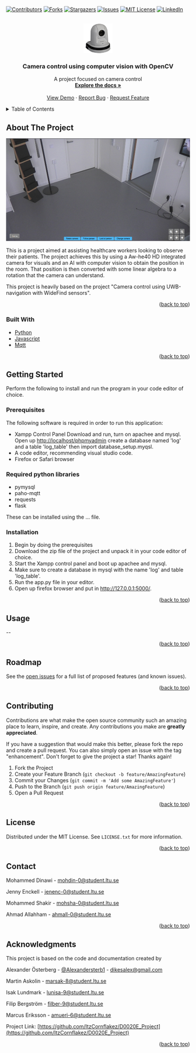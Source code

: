 # <div id="top"></div>

<!--
*** Thanks for checking out the Best-README-Template. If you have a suggestion
*** that would make this better, please fork the repo and create a pull request
*** or simply open an issue with the tag "enhancement".
*** Don't forget to give the project a star!
*** Thanks again! Now go create something AMAZING! :D
-->



<!-- PROJECT SHIELDS -->
<!--
*** I'm using markdown "reference style" links for readability.
*** Reference links are enclosed in brackets [ ] instead of parentheses ( ).
*** See the bottom of this document for the declaration of the reference variables
*** for contributors-url, forks-url, etc. This is an optional, concise syntax you may use.
*** https://www.markdownguide.org/basic-syntax/#reference-style-links
-->
[![Contributors][contributors-shield]][contributors-url]
[![Forks][forks-shield]][forks-url]
[![Stargazers][stars-shield]][stars-url]
[![Issues][issues-shield]][issues-url]
[![MIT License][license-shield]][license-url]
[![LinkedIn][linkedin-shield]][linkedin-url]



<!-- PROJECT LOGO -->
<br />
<div align="center">
  <a href="https://github.com/ItzCornflakez/D0020E_Project">
    <img src="images/logo.jpg" alt="Logo" width="80" height="80">
  </a>

<h3 align="center">Camera control using computer vision with OpenCV</h3>

  <p align="center">
     A project focused on camera control
    <br />
    <a href="https://github.com/ItzCornflakez/D0020E_Project"><strong>Explore the docs »</strong></a>
    <br />
    <br />
    <a href="https://github.com/ItzCornflakez/D0020E_Project">View Demo</a>
    ·
    <a href="https://github.com/ItzCornflakez/D0020E_Project/issues">Report Bug</a>
    ·
    <a href="https://github.com/ItzCornflakez/D0020E_Project/issues">Request Feature</a>
  </p>
</div>



<!-- TABLE OF CONTENTS -->
<details>
  <summary>Table of Contents</summary>
  <ol>
    <li>
      <a href="#about-the-project">About The Project</a>
      <ul>
        <li><a href="#built-with">Built With</a></li>
      </ul>
    </li>
    <li>
      <a href="#getting-started">Getting Started</a>
      <ul>
        <li><a href="#prerequisites">Prerequisites</a></li>
        <li><a href="#installation">Installation</a></li>
      </ul>
    </li>
    <li><a href="#usage">Usage</a></li>
    <li><a href="#roadmap">Roadmap</a></li>
    <li><a href="#contributing">Contributing</a></li>
    <li><a href="#license">License</a></li>
    <li><a href="#contact">Contact</a></li>
    <li><a href="#acknowledgments">Acknowledgments</a></li>
  </ol>
</details>



<!-- ABOUT THE PROJECT -->

## About The Project

<img src="images/screenshot.png" alt="screenshot" width="640" height="280">

This is a project aimed at assisting healthcare workers looking to observe their patients. The project achieves this by
using a Aw-he40 HD integrated camera for visuals and an AI with computer vision to obtain the position in the room. That
position is then converted with some linear algebra to a rotation that the camera can understand.

This project is heavily based on the project "Camera control using UWB-navigation with WideFind sensors".

<p align="right">(<a href="#top">back to top</a>)</p>

### Built With

* [Python](https://www.python.org/)
* [Javascript](https://www.javascript.com/)
* [Mqtt](https://mqtt.org/)

<p align="right">(<a href="#top">back to top</a>)</p>



<!-- GETTING STARTED -->

## Getting Started

Perform the following to install and run the program in your code editor of choice.

### Prerequisites

The following software is required in order to run this application:

* Xampp Control Panel
  Download and run, turn on apachee and mysql. Open up [http://localhost/phpmyadmin](http://localhost/phpmyadmin) create
  a database named 'log' and a table 'log_table' then import database_setup.myqsl.
* A code editor, recommending visual studio code.
* Firefox or Safari browser

### Required python libraries

* pymysql
* paho-mqtt
* requests
* flask

These can be installed using the ... file.

### Installation

1. Begin by doing the prerequisites
2. Download the zip file of the project and unpack it in your code editor of choice.
3. Start the Xampp control panel and boot up apachee and mysql.
4. Make sure to create a database in mysql with the name 'log' and table 'log_table'.
5. Run the app.py file in your editor.
6. Open up firefox browser and put in http://127.0.0.1:5000/.

<p align="right">(<a href="#top">back to top</a>)</p>



<!-- USAGE EXAMPLES -->

## Usage

--

<p align="right">(<a href="#top">back to top</a>)</p>



<!-- ROADMAP -->

## Roadmap

See the [open issues](https://github.com/ItzCornflakez/D0020E_Project/issues) for a full list of proposed features (and
known issues).

<p align="right">(<a href="#top">back to top</a>)</p>



<!-- CONTRIBUTING -->

## Contributing

Contributions are what make the open source community such an amazing place to learn, inspire, and create. Any
contributions you make are **greatly appreciated**.

If you have a suggestion that would make this better, please fork the repo and create a pull request. You can also
simply open an issue with the tag "enhancement".
Don't forget to give the project a star! Thanks again!

1. Fork the Project
2. Create your Feature Branch (`git checkout -b feature/AmazingFeature`)
3. Commit your Changes (`git commit -m 'Add some AmazingFeature'`)
4. Push to the Branch (`git push origin feature/AmazingFeature`)
5. Open a Pull Request

<p align="right">(<a href="#top">back to top</a>)</p>



<!-- LICENSE -->

## License

Distributed under the MIT License. See `LICENSE.txt` for more information.

<p align="right">(<a href="#top">back to top</a>)</p>



<!-- CONTACT -->

## Contact

Mohammed Dinawi - mohdin-0@student.ltu.se

Jenny Enckell - jenenc-0@student.ltu.se

Mohammed Shakir - mohsha-0@student.ltu.se

Ahmad Allahham - ahmall-0@student.ltu.se


<p align="right">(<a href="#top">back to top</a>)</p>



<!-- ACKNOWLEDGMENTS -->

## Acknowledgments

This project is based on the code and documentation created by

Alexander Österberg - [@Alexandersterb1](https://twitter.com/Alexandersterb1) - dikesalex@gmail.com

Martin Askolin - marsak-8@student.ltu.se

Isak Lundmark - lunisa-9@student.ltu.se

Filip Bergström - filber-9@student.ltu.se

Marcus Eriksson - amueri-6@student.ltu.se

Project Link: [https://github.com/ItzCornflakez/D0020E_Project](https://github.com/ItzCornflakez/D0020E_Project)

<p align="right">(<a href="#top">back to top</a>)</p>



<!-- MARKDOWN LINKS & IMAGES -->
<!-- https://www.markdownguide.org/basic-syntax/#reference-style-links -->

[contributors-shield]: https://img.shields.io/github/contributors/ItzCornflakez/D0020E_Project.svg?style=for-the-badge

[contributors-url]: https://github.com/ItzCornflakez/D0020E_Project/graphs/contributors

[forks-shield]: https://img.shields.io/github/forks/ItzCornflakez/D0020E_Project.svg?style=for-the-badge

[forks-url]: https://github.com/ItzCornflakez/D0020E_Project/network/members

[stars-shield]: https://img.shields.io/github/stars/ItzCornflakez/D0020E_Project.svg?style=for-the-badge

[stars-url]: https://github.com/ItzCornflakez/D0020E_Project/stargazers

[issues-shield]: https://img.shields.io/github/issues/ItzCornflakez/D0020E_Project.svg?style=for-the-badge

[issues-url]: https://github.com/ItzCornflakez/D0020E_Project/issues

[license-shield]: https://img.shields.io/github/license/ItzCornflakez/D0020E_Project.svg?style=for-the-badge

[license-url]: https://github.com/ItzCornflakez/D0020E_Project/blob/master/LICENSE.txt

[linkedin-shield]: https://img.shields.io/badge/-LinkedIn-black.svg?style=for-the-badge&logo=linkedin&colorB=555

[linkedin-url]: https://linkedin.com/in/linkedin_username

[product-screenshot]: images/screenshot.png
